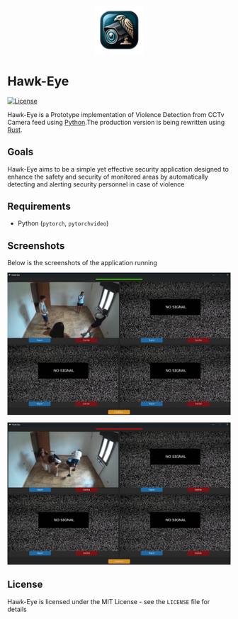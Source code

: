 
<div align="center">
  <img src="Hawk-Eye\logo.png" alt=" " width="22%">
</div>

# Hawk-Eye


[![License](http://img.shields.io/badge/license-MIT-blue.svg)](https://github.com/natisitotaw/Hawk-Eye-/blob/main/LICENSE)



Hawk-Eye is a Prototype implementation of Violence Detection from CCTv Camera feed using [Python](https://www.python.org/).The production version is being rewritten using [Rust](http://www.rust-lang.org). 


## Goals

Hawk-Eye aims to be a simple yet effective security application designed to enhance the safety and security of monitored areas by automatically detecting and alerting security personnel in case of violence



## Requirements

- Python (`pytorch`, `pytorchvideo`)


## Screenshots
Below is the screenshots of the application running



![Application Screenshot](Hawk-Eye\screenshot1.png)

![Application Screenshot](Hawk-Eye\screenshot2.png)



## License

Hawk-Eye is licensed under the MIT License - see the `LICENSE` file for details

